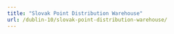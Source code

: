 ```yaml
---
title: "Slovak Point Distribution Warehouse"
url: /dublin-10/slovak-point-distribution-warehouse/
---
```


